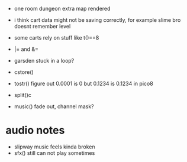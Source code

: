 * one room dungeon extra map rendered
* i think cart data might not be saving correctly, for example slime bro doesnt remember level
* some carts rely on stuff like t()==8
* |= and &=
* garsden stuck in a loop?

* cstore()
* tostr() figure out 0.0001 is 0 but 0.1234 is 0.1234 in pico8
* split()c
* music() fade out, channel mask?

# audio notes

* slipway music feels kinda broken
* sfx() still can not play sometimes